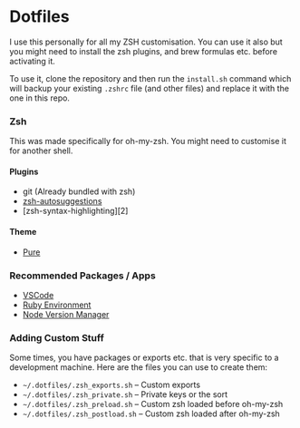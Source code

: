 # Dotfiles

I use this personally for all my ZSH customisation. You can use it also but you might need
to install the zsh plugins, and brew formulas etc. before activating it.

To use it, clone the repository and then run the `install.sh` command which will backup your
existing `.zshrc` file (and other files) and replace it with the one in this repo.

### Zsh
This was made specifically for oh-my-zsh. You might need to customise it for another shell.
#### Plugins
- git (Already bundled with zsh)
- [zsh-autosuggestions][1]
- [zsh-syntax-highlighting][2]

#### Theme
- [Pure][3]

### Recommended Packages / Apps
- [VSCode][6]
- [Ruby Environment][4]
- [Node Version Manager][5]


### Adding Custom Stuff
Some times, you have packages or exports etc. that is very specific to a development machine. Here are the files you can use to create them:

- `~/.dotfiles/.zsh_exports.sh` – Custom exports
- `~/.dotfiles/.zsh_private.sh` – Private keys or the sort
- `~/.dotfiles/.zsh_preload.sh`  – Custom zsh loaded before oh-my-zsh
- `~/.dotfiles/.zsh_postload.sh`  – Custom zsh loaded after oh-my-zsh



[1]: https://github.com/zsh-users/zsh-autosuggestions
[1]: https://github.com/zsh-users/zsh-syntax-highlighting
[3]: https://github.com/sindresorhus/pure
[4]: https://github.com/rbenv/rbenv
[5]: https://github.com/nvm-sh/nvm
[6]: https://code.visualstudio.com
